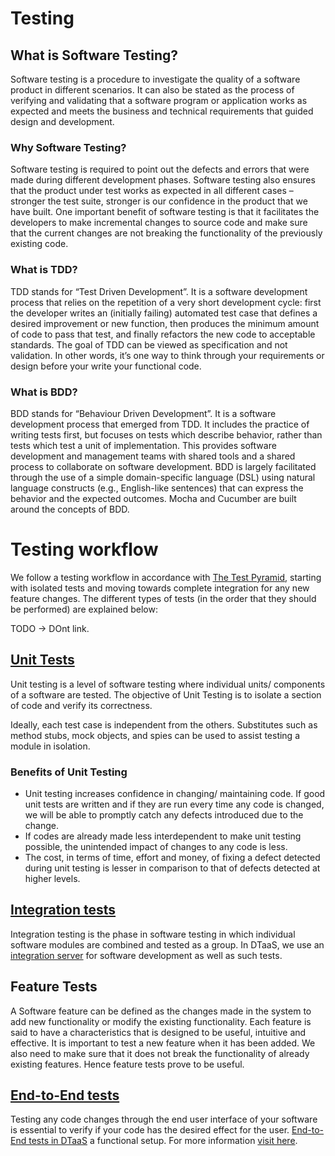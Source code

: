 # Testing

## What is Software Testing?
Software testing is a procedure to investigate the quality of a software product in different scenarios. It can also be stated as the process of verifying and validating that a software program or application works as expected and meets the business and technical requirements that guided design and development.

### Why Software Testing?
Software testing is required to point out the defects and errors that were made during different development phases. Software testing also ensures that the product under test works as expected in all different cases – stronger the test suite, stronger is our confidence in the product that we have built. One important benefit of software testing is that it facilitates the developers to make incremental changes to source code and make sure that the current changes are not breaking the functionality of the previously existing code.

### What is TDD?
TDD stands for “Test Driven Development”. It is a software development process that relies on the repetition of a very short development cycle: first the developer writes an (initially failing) automated test case that defines a desired improvement or new function, then produces the minimum amount of code to pass that test, and finally refactors the new code to acceptable standards. The goal of TDD can be viewed as specification and not validation. In other words, it’s one way to think through your requirements or design before your write your functional code.

### What is BDD?
BDD stands for “Behaviour Driven Development”. It is a software development process that emerged from TDD. It includes the practice of writing tests first, but focuses on tests which describe behavior, rather than tests which test a unit of implementation. This provides software development and management teams with shared tools and a shared process to collaborate on software development. BDD is largely facilitated through the use of a simple domain-specific language (DSL) using natural language constructs (e.g., English-like sentences) that can express the behavior and the expected outcomes. Mocha and Cucumber are built around the concepts of BDD.

# Testing workflow

We follow a testing workflow in accordance with [The Test Pyramid](https://martinfowler.com/articles/practical-test-pyramid.html#TheTestPyramid), starting with isolated tests and moving towards complete integration for any new feature changes. The different types of tests (in the order that they should be performed) are explained below:

TODO -> DOnt link. 
## [Unit Tests](https://martinfowler.com/articles/practical-test-pyramid.html#UnitTests) 

Unit testing is a level of software testing where individual units/ components of a software are tested. The objective of Unit Testing is to isolate a section of code and verify its correctness.

Ideally, each test case is independent from the others. Substitutes such as method stubs, mock objects, and spies can be used to assist testing a module in isolation.

### Benefits of Unit Testing
* Unit testing increases confidence in changing/ maintaining code. If good unit tests are written and if they are run every time any code is changed, we will be able to promptly catch any defects introduced due to the change. 
* If codes are already made less interdependent to make unit testing possible, the unintended impact of changes to any code is less.
* The cost, in terms of time, effort and money, of fixing a defect detected during unit testing is lesser in comparison to that of defects detected at higher levels.

## [Integration tests](https://martinfowler.com/articles/practical-test-pyramid.html#IntegrationTests) 

Integration testing is the phase in software testing in which individual software modules are combined and tested as a group. In DTaaS, we use an [integration server](https://github.com/INTO-CPS-Association/DTaaS/wiki/DTaaS-Integration-Server) for software development as well as such tests. 

## Feature Tests

A Software feature can be defined as the changes made in the system to add new functionality or modify the existing functionality. Each feature is said to have a characteristics that is designed to be useful, intuitive and effective. It is important to test a new feature when it has been added. We also need to make sure that it does not break the functionality of already existing features. Hence feature tests prove to be useful.

## [End-to-End tests](https://martinfowler.com/articles/practical-test-pyramid.html#End-to-endTests)

Testing any code changes through the end user interface of your software is essential to verify if your code has the desired effect for the user. [End-to-End tests in DTaaS](https://github.com/INTO-CPS-Association/DTaaS/blob/feature/distributed-demo/client/test/README.md) a functional setup. For more information [visit here](https://github.com/INTO-CPS-Association/DTaaS/blob/feature/distributed-demo/client/test/README.md). 

